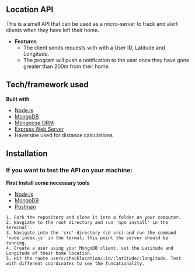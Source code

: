 ## Location API
This is a small API that can be used as a micro-server to track and alert clients when they have left their home.

* **Features** 
  - The client sends requests with with a User ID, Latitude and Longitude.
  - The program will push a notification to the user once they have gone greater than 200m from their home.

## Tech/framework used

<b>Built with</b>
- [Node.js](https://nodejs.org/en/)
- [MongoDB](https://www.mongodb.com/)
- [Mongoose ORM](https://mongoosejs.com/)
- [Express Web Server](https://expressjs.com/)
- Haversine used for distance calculations

## Installation

### If you want to test the API on your machine: 

<b>First Install some necessary tools</b>
- [Node.js](https://nodejs.org/en/)
- [MongoDB](https://www.mongodb.com/)
- [Postman](https://www.getpostman.com/)

```
1. Fork the repository and clone it into a folder on your computer. 
2. Navgiate to the root directory and run 'npm install' in the terminal'.
3. Navigate into the 'src' directory (cd src) and run the command 'node index.js' in the termal; this point the server should be running.
4. Create a user using your MongoDB client, set the Latitude and Longitude of their home location.
5. Hit the route users/checklocation/:id/:latitude/:longitude. Test with different coordinates to see the funcationality.

```

